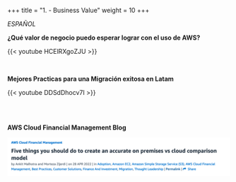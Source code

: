 +++ 
title = "1. - Business Value" 
weight = 10
+++

*ESPAÑOL*

**¿Qué valor de negocio puedo esperar lograr con el uso de AWS?**

{{< youtube HCElRXgoZJU >}}

<br>

**Mejores Practicas para una Migración exitosa en Latam**

{{< youtube DDSdDhocv7I >}}

<br><br>

**AWS Cloud Financial Management Blog**

<a target="_blank" href="https://aws.amazon.com/blogs/aws-cloud-financial-management/five-things-you-should-do-to-create-an-accurate-on-premises-vs-cloud-comparison-model/"><img src="../../images/5-things.png" alt="5 Cosas que debes de hacer para crear un modelo comparativo On-premises vs Cloud acertado"/></a>


